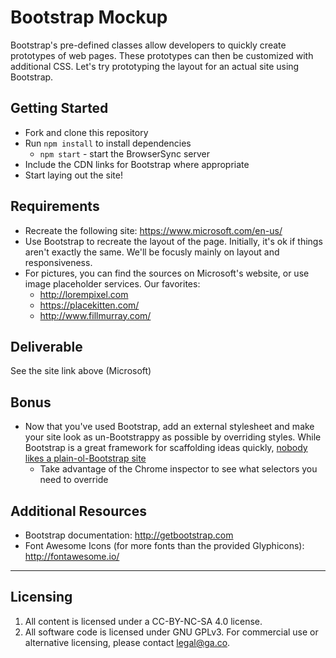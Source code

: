 # Bootstrap Mockup

Bootstrap's pre-defined classes allow developers to quickly create prototypes of web pages. These prototypes can then be customized with additional CSS. Let's try prototyping the layout for an actual site using Bootstrap.

## Getting Started

* Fork and clone this repository
* Run `npm install` to install dependencies
  * `npm start` - start the BrowserSync server
* Include the CDN links for Bootstrap where appropriate
* Start laying out the site!

## Requirements

* Recreate the following site: https://www.microsoft.com/en-us/
* Use Bootstrap to recreate the layout of the page. Initially, it's ok if things aren't exactly the same. We'll be focusly mainly on layout and responsiveness.
* For pictures, you can find the sources on Microsoft's website, or use image placeholder services. Our favorites:
  * http://lorempixel.com
  * https://placekitten.com/
  * http://www.fillmurray.com/

## Deliverable

See the site link above (Microsoft)

## Bonus

* Now that you've used Bootstrap, add an external stylesheet and make your site look as un-Bootstrappy as possible by overriding styles. While Bootstrap is a great framework for scaffolding ideas quickly, [nobody likes a plain-ol-Bootstrap site](https://www.dagusa.com/)
  * Take advantage of the Chrome inspector to see what selectors you need to override

## Additional Resources

* Bootstrap documentation: http://getbootstrap.com
* Font Awesome Icons (for more fonts than the provided Glyphicons): http://fontawesome.io/


---

## Licensing
1. All content is licensed under a CC-BY-NC-SA 4.0 license.
2. All software code is licensed under GNU GPLv3. For commercial use or alternative licensing, please contact legal@ga.co.
